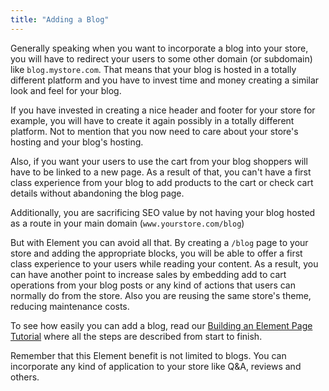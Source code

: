 ```yaml
---
title: "Adding a Blog"
---
```


Generally speaking when you want to incorporate a blog into your store, you will have to redirect your users to some other domain (or subdomain) like `blog.mystore.com`.
That means that your blog is hosted in a totally different platform and you have to invest time and money creating a similar look and feel for your blog.

If you have invested in creating a nice header and footer for your store for example, you will have to create it again possibly in a totally different platform. Not to mention
that you now need to care about your store's hosting and your blog's hosting.

Also, if you want your users to use the cart from your blog shoppers will have to be linked to a new page. As a result of that, you can't have a first class experience from your blog
to add products to the cart or check cart details without abandoning the blog page.

Additionally, you are sacrificing SEO value by not having your blog hosted as a route in your main domain (`www.yourstore.com/blog`)

But with Element you can avoid all that. By creating a `/blog` page to your store and adding the appropriate blocks, you will be able to offer a first class
experience to your users while reading your content. As a result, you can have another point to increase sales by embedding add to cart operations from
your blog posts or any kind of actions that users can normally do from the store. Also you are reusing the same store's theme, reducing maintenance costs.

To see how easily you can add a blog, read our [Building an Element Page Tutorial](/tutorials/building-an-element-page) where all the steps are described from start to finish.

Remember that this Element benefit is not limited to blogs. You can incorporate any kind of application to your store like Q&A, reviews and others.